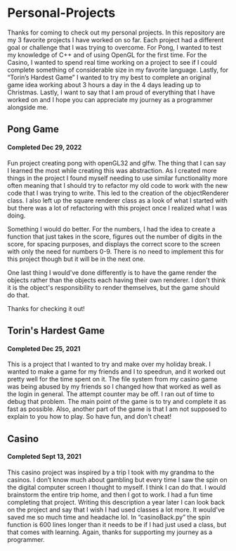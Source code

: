 # Personal-Projects
Thanks for coming to check out my personal projects. In this repository are my 3 favorite projects I have worked on so far. Each project had a different goal or challenge that I was trying to overcome. For Pong, I wanted to test my knowledge of C++ and of using OpenGL for the first time. For the Casino, I wanted to spend real time working on a project to see if I could complete something of considerable size in my favorite language. Lastly, for “Torin’s Hardest Game” I wanted to try my best to complete an original game idea working about 3 hours a day in the 4 days leading up to Christmas. Lastly, I want to say that I am proud of everything that I have worked on and I hope you can appreciate my journey as a programmer alongside me.

## Pong Game
#### Completed Dec 29, 2022

Fun project creating pong with openGL32 and glfw. The thing that I can say I learned the most while creating this was abstraction. As I created more things in the project I found myself needing to use similar functionality more often meaning that I should try to refactor my old code to work with the new code that I was trying to write. This led to the creation of the objectRenderer class. I also left up the square renderer class as a look of what I started with but there was a lot of refactoring with this project once I realized what I was doing.

Something I would do better. For the numbers, I had the idea to create a function that just takes in the score, figures out the number of digits in the score, for spacing purposes, and displays the correct score to the screen with only the need for numbers 0-9. There is no need to implement this for this project though but it will be in the next one.

One last thing I would've done differently is to have the game render the objects rather than the objects each having their own renderer. I don't think it is the object's responsibility to render themselves, but the game should do that. 

Thanks for checking it out!


## Torin's Hardest Game
#### Completed Dec 25, 2021
This is a project that I wanted to try and make over my holiday break. I wanted to make a game for my friends and I to speedrun, and it worked out pretty well for the time spent on it. The file system from my casino game was being abused by my friends so I changed how that worked as well as the login in general. The attempt counter may be off. I ran out of time to debug that problem. The main point of the game is to try and complete it as fast as possible. Also, another part of the game is that I am not supposed to explain to you how to play. So have fun, and don't cheat!

## Casino
#### Completed Sept 13, 2021
This casino project was inspired by a trip I took with my grandma to the casinos. I don’t know much about gambling but every time I saw the spin on the digital computer screen I thought to myself. I think I can do that. I would brainstorm the entire trip home, and then I got to work. I had a fun time completing that project. Writing this description a year later I can look back on the project and say that I wish I had used classes a lot more. It would've saved me so much time and headache lol. In “casinoBack.py” the spin function is 600 lines longer than it needs to be if I had just used a class, but that comes with learning. Again, thanks for supporting my journey as a programmer.
